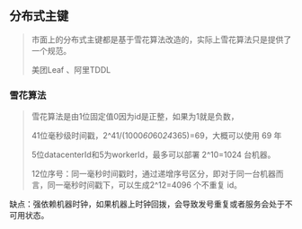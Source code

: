 ## 分布式主键

> 市面上的分布式主键都是基于雪花算法改造的，实际上雪花算法只是提供了一个规范。
>
> 美团Leaf 、阿里TDDL

### 雪花算法

> 雪花算法是由1位固定值0因为id是正整，如果为1就是负数，
>
> 41位毫秒级时间戳，2^41/(1000*60*60*24*365)=69，大概可以使用 69 年
>
> 5位datacenterId和5为workerId，最多可以部署 2^10=1024 台机器。
>
> 12位序号：同一毫秒时间戳时，通过递增序号区分，即对于同一台机器而言，同一毫秒时间戳下，可以生成2^12=4096 个不重复 id。

缺点：强依赖机器时钟，如果机器上时钟回拨，会导致发号重复或者服务会处于不可用状态。